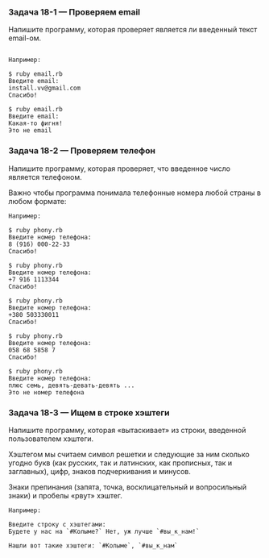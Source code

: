 ### Задача 18-1 — Проверяем email

Напишите программу, которая проверяет является ли введенный текст email-ом.

```

Например:

$ ruby email.rb
Введите email:
install.vv@gmail.com
Спасибо!

$ ruby email.rb
Введите email:
Какая-то фигня!
Это не email
```


### Задача 18-2 — Проверяем телефон

Напишите программу, которая проверяет, что введенное число является телефоном.

Важно чтобы программа понимала телефонные номера любой страны в любом формате:

```
Например:

$ ruby phony.rb
Введите номер телефона:
8 (916) 000-22-33
Спасибо!

$ ruby phony.rb
Введите номер телефона:
+7 916 1113344
Спасибо!

$ ruby phony.rb
Введите номер телефона:
+380 503330011
Спасибо!

$ ruby phony.rb
Введите номер телефона:
058 68 5858 7
Спасибо!

$ ruby phony.rb
Введите номер телефона:
плюс семь, девять-девать-девять ...
Это не номер телефона
```

### Задача 18-3 — Ищем в строке хэштеги

Напишите программу, которая «вытаскивает» из строки, введенной пользователем хэштеги.

Хэштегом мы считаем символ решетки и следующие за ним сколько угодно букв (как русских, так и латинских, как прописных, так и заглавных), цифр, знаков подчеркивания и минусов.

Знаки препинания (запята, точка, восклицательный и вопросильный знаки) и пробелы «рвут» хэштег.

```
Например:

Введите строку с хэштегами:
Будете у нас на `#Колыме?` Нет, уж лучше `#вы_к_нам!`

Нашли вот такие хэштеги: `#Колыме`, `#вы_к_нам`
```
